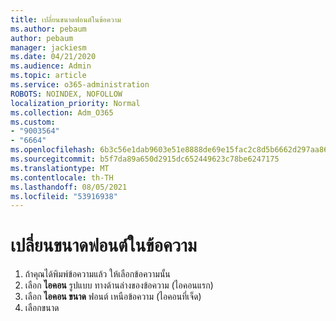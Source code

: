 ```yaml
---
title: เปลี่ยนขนาดฟอนต์ในข้อความ
ms.author: pebaum
author: pebaum
manager: jackiesm
ms.date: 04/21/2020
ms.audience: Admin
ms.topic: article
ms.service: o365-administration
ROBOTS: NOINDEX, NOFOLLOW
localization_priority: Normal
ms.collection: Adm_O365
ms.custom:
- "9003564"
- "6664"
ms.openlocfilehash: 6b3c56e1dab9603e51e8888de69e15fac2c8d5b6662d297aa86eb714978c05e7
ms.sourcegitcommit: b5f7da89a650d2915dc652449623c78be6247175
ms.translationtype: MT
ms.contentlocale: th-TH
ms.lasthandoff: 08/05/2021
ms.locfileid: "53916938"
---
```

# <a name="change-the-font-size-in-a-message"></a>เปลี่ยนขนาดฟอนต์ในข้อความ

1. ถ้าคุณได้พิมพ์ข้อความแล้ว ให้เลือกข้อความนั้น
2. เลือก  **ไอคอน** รูปแบบ ทางด้านล่างของข้อความ (ไอคอนแรก)
3. เลือก  **ไอคอน ขนาด**  ฟอนต์ เหนือข้อความ (ไอคอนที่เจ็ด)
4. เลือกขนาด
